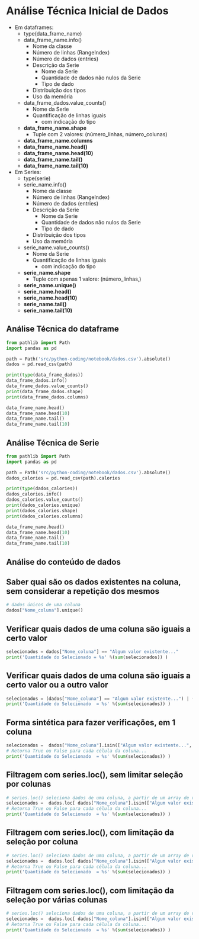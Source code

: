 # Análise Técnica Inicial de Dados

- Em dataframes:
    - type(data_frame_name)
    - data_frame_name.info()
        - Nome da classe
        - Número de linhas (RangeIndex)
        - Número de dados (entries)
        - Descrição da Serie
            - Nome da Serie
            - Quantidade de dados não nulos da Serie
            - Tipo de dado
        - Distribuição dos tipos
        - Uso da memória
    - data_frame_dados.value_counts()
        - Nome da Serie
        - Quantificação de linhas iguais
            - com indicação do tipo
    - **data_frame_name.shape**
        - Tuple com 2 valores: (número_linhas, número_colunas)
    - **data_frame_name.columns**
    - **data_frame_name.head()**
    - **data_frame_name.head(10)**
    - **data_frame_name.tail()**
    - **data_frame_name.tail(10)**
- Em Series:
    - type(serie)
    - serie_name.info()
        - Nome da classe
        - Número de linhas (RangeIndex)
        - Número de dados (entries)
        - Descrição da Serie
            - Nome da Serie
            - Quantidade de dados não nulos da Serie
            - Tipo de dado
        - Distribuição dos tipos
        - Uso da memória
    - serie_name.value_counts()
        - Nome da Serie
        - Quantificação de linhas iguais
            - com indicação do tipo
    - **serie_name.shape**
        - Tuple com apenas 1 valore: (número_linhas,)
    - **serie_name.unique()**
    - **serie_name.head()**
    - **serie_name.head(10)**
    - **serie_name.tail()**
    - **serie_name.tail(10)**


## Análise Técnica do dataframe
```python
from pathlib import Path
import pandas as pd

path = Path('src/python-coding/notebook/dados.csv').absolute()
dados = pd.read_csv(path)

print(type(data_frame_dados))
data_frame_dados.info()
data_frame_dados.value_counts()
print(data_frame_dados.shape)
print(data_frame_dados.columns)

data_frame_name.head()
data_frame_name.head(10)
data_frame_name.tail()
data_frame_name.tail(10)
```  

## Análise Técnica de Serie
```python
from pathlib import Path
import pandas as pd

path = Path('src/python-coding/notebook/dados.csv').absolute()
dados_calories = pd.read_csv(path).calories

print(type(dados_calories))
dados_calories.info()
dados_calories.value_counts()
print(dados_calories.unique)
print(dados_calories.shape)
print(dados_calories.columns)

data_frame_name.head()
data_frame_name.head(10)
data_frame_name.tail()
data_frame_name.tail(10)
```  

## Análise do conteúdo de dados

## Saber quai são os dados existentes na coluna, sem considerar a repetição dos mesmos
```python
# dados únicos de uma coluna
dados["Nome_coluna"].unique()
```

## Verificar quais dados de uma coluna são iguais a certo valor
```python
selecionados = dados["Nome_coluna"] == "Algum valor existente..."
print('Quantidade do Selecionado = %s' %(sum(selecionados)) )
```

## Verificar quais dados de uma coluna são iguais a certo valor ou a outro valor
```python
selecionados = (dados["Nome_coluna"] == "Algum valor existente...") | (dados["Nome_coluna"] == "Algum outro valor existente...")
print('Quantidade do Selecionado  = %s' %(sum(selecionados)) )
```

## Forma sintética para fazer verificações, em 1 coluna
```python 
selecionados =  dados["Nome_coluna"].isin(["Algum valor existente...", "Algum outro valor existente..."])
# Retorna True ou False para cada célula da coluna...
print('Quantidade do Selecionado  = %s' %(sum(selecionados)) )
```  

## Filtragem com series.loc(), sem limitar seleção por colunas
```python
# series.loc() seleciona dados de uma coluna, a partir de um array de valores True ou False, que tenha o mesmo tamanho de index da coluna.
selecionados =  dados.loc[ dados["Nome_coluna"].isin(["Algum valor existente...", "Algum outro valor existente..."]) ]
# Retorna True ou False para cada célula da coluna...
print('Quantidade do Selecionado  = %s' %(sum(selecionados)) )
```  

## Filtragem com series.loc(), com limitação da seleção por coluna
```python
# series.loc() seleciona dados de uma coluna, a partir de um array de valores True ou False, que tenha o mesmo tamanho de index da coluna.
selecionados =  dados.loc[ dados["Nome_coluna"].isin(["Algum valor existente...", "Algum outro valor existente..."]), 1970 ]
# Retorna True ou False para cada célula da coluna...
print('Quantidade do Selecionado  = %s' %(sum(selecionados)) )
```

## Filtragem com series.loc(), com limitação da seleção por várias colunas
```python
# series.loc() seleciona dados de uma coluna, a partir de um array de valores True ou False, que tenha o mesmo tamanho de index da coluna.
selecionados =  dados.loc[ dados["Nome_coluna"].isin(["Algum valor existente...", "Algum outro valor existente..."]), 1970:2021 ]
# Retorna True ou False para cada célula da coluna...
print('Quantidade do Selecionado  = %s' %(sum(selecionados)) )
```